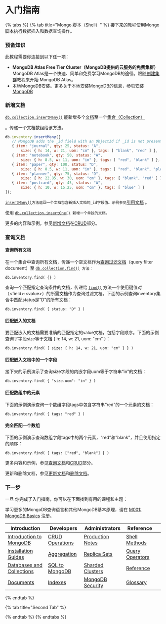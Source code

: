# 入门指南

{% tabs %}
{% tab title="Mongo 脚本（Shell）" %}
接下来的教程使用Mongo脚本执行数据插入和数据查询操作。

### 预备知识

此教程需要你连接到以下任一项：

*  **MongoDB Atlas Free Tier Cluster（MongoDB提供的云服务的免费集群）** MongoDB Atlas是一个快速、简单和免费学习MongoDB的途径。跟随[创建集群](https://docs.mongodb.com/manual/tutorial/atlas-free-tier-setup/#create-free-tier-manual)教程来开始 MongoDB Atlas。
* 本地MongoDB安装。更多关于本地安装MongoDB的信息，参见[安装MongoDB](https://docs.mongodb.com/manual/installation/#tutorial-installation)

### 新增文档

 [`db.collection.insertMany()`](https://docs.mongodb.com/manual/reference/method/db.collection.insertMany/#db.collection.insertMany) 能新增多个[文档](https://docs.mongodb.com/manual/core/document/)至一个[集合（Collection）](https://docs.mongodb.com/manual/core/databases-and-collections/)

 。传递一个文档数组给该方法。

```javascript
db.inventory.insertMany([
   // MongoDB adds the _id field with an ObjectId if _id is not present
   { item: "journal", qty: 25, status: "A",
       size: { h: 14, w: 21, uom: "cm" }, tags: [ "blank", "red" ] },
   { item: "notebook", qty: 50, status: "A",
       size: { h: 8.5, w: 11, uom: "in" }, tags: [ "red", "blank" ] },
   { item: "paper", qty: 100, status: "D",
       size: { h: 8.5, w: 11, uom: "in" }, tags: [ "red", "blank", "plain" ] },
   { item: "planner", qty: 75, status: "D",
       size: { h: 22.85, w: 30, uom: "cm" }, tags: [ "blank", "red" ] },
   { item: "postcard", qty: 45, status: "A",
       size: { h: 10, w: 15.25, uom: "cm" }, tags: [ "blue" ] }
]);
```

 [`insertMany()`](https://docs.mongodb.com/manual/reference/method/db.collection.insertMany/#db.collection.insertMany)`方法返回一个文档包含新插入文档的_id字段值。示例参见`[引用文档](https://docs.mongodb.com/manual/reference/method/db.collection.insertMany/#insertmany-examples) 。

使用  [`db.collection.insertOne()`](https://docs.mongodb.com/manual/reference/method/db.collection.insertOne/#db.collection.insertOne)` 新增一个单独的文档。`

更多的内容和示例，参见[新增文档](https://docs.mongodb.com/manual/tutorial/insert-documents/#write-op-insert)在[CRUD](https://docs.mongodb.com/manual/crud/#crud)部分。

### 查询文档

#### 查询所有文档

在一个集合中查询所有文档，传递一个空文档作为[查询过滤文档](https://docs.mongodb.com/manual/core/document/#document-query-filter)（query filter document）至 [`db.collection.find()`](https://docs.mongodb.com/manual/reference/method/db.collection.find/#db.collection.find)` 方法：`



```text
db.inventory.find( {} )
```

查询一个匹配指定查询条件的文档，传递给 [`find()`](https://docs.mongodb.com/manual/reference/method/db.collection.find/#db.collection.find)  方法一个使用键值对（&lt;field&gt;:&lt;value&gt;）的所需文档作为查询过滤文档。下面的示例查询inventory集合中匹配status是“D”的所有文档：



```text
db.inventory.find( { status: "D" } )
```

#### 匹配嵌入的文档

要匹配嵌入的文档需要准确的匹配指定的value文档，包括字段顺序。下面的示例查询了字段size等于文档 { h: 14, w: 21, uom: "cm" }：



```text
db.inventory.find( { size: { h: 14, w: 21, uom: "cm" } } )
```

#### 匹配嵌入文档中的一个字段

接下来的示例演示了查询size字段的内嵌字段uom等于字符串“in”的文档：



```text
db.inventory.find( { "size.uom": "in" } )
```

#### 匹配数组中的元素

下面的示例演示查询一个数组字段tags中包含字符串“red”的一个元素的文档：



```text
db.inventory.find( { tags: "red" } )
```

#### 完全匹配一个数组

下面的示例演示查询数组字段tags中的两个元素，“red”和“blank”，并且使用指定的顺序：



```text
db.inventory.find( { tags: ["red", "blank"] } )
```

更多内容和示例，参见[查询文档](https://docs.mongodb.com/manual/tutorial/query-documents/#read-operations-queries)和[CRUD](https://docs.mongodb.com/manual/crud/#crud)部分。

更新和删除文档，参见[更新文档](https://docs.mongodb.com/manual/crud/#crud)和[删除文档](https://docs.mongodb.com/manual/tutorial/remove-documents/#write-op-delete)。

### 下一步

一旦 你完成了入门指南，你可以在下面找到有用的课程和主题：

学习更多的MongoDB查询语言和其他MongoDB基本原理，请在 [M001: MongoDB Basics](https://university.mongodb.com/courses/M001/about?_ga=2.44420260.12181035.1525329637-358776125.1525329637) 注册。

|  Introduction |  Developers |  Administrators |  Reference |  |
| --- | --- | --- | --- | --- |
|  [Introduction to MongoDB](https://docs.mongodb.com/manual/introduction/) |  [CRUD Operations](https://docs.mongodb.com/manual/crud/) |  [Production Notes](https://docs.mongodb.com/manual/administration/production-notes/) |  [Shell Methods](https://docs.mongodb.com/manual/reference/method/) |  |
|  [Installation Guides](https://docs.mongodb.com/manual/installation/) |  [Aggregation](https://docs.mongodb.com/manual/aggregation/) |  [Replica Sets](https://docs.mongodb.com/manual/replication/) |  [Query Operators](https://docs.mongodb.com/manual/reference/operator/) |  |
|  [Databases and Collections](https://docs.mongodb.com/manual/core/databases-and-collections/) |  [SQL to MongoDB](https://docs.mongodb.com/manual/reference/sql-comparison/) |  [Sharded Clusters](https://docs.mongodb.com/manual/sharding/) |  [Reference](https://docs.mongodb.com/manual/reference/) |  |
|  [Documents](https://docs.mongodb.com/manual/core/document/) |  [Indexes](https://docs.mongodb.com/manual/indexes/) |  [MongoDB Security](https://docs.mongodb.com/manual/security/) |  [Glossary](https://docs.mongodb.com/manual/reference/glossary/) |  |
{% endtab %}

{% tab title="Second Tab" %}

{% endtab %}
{% endtabs %}

